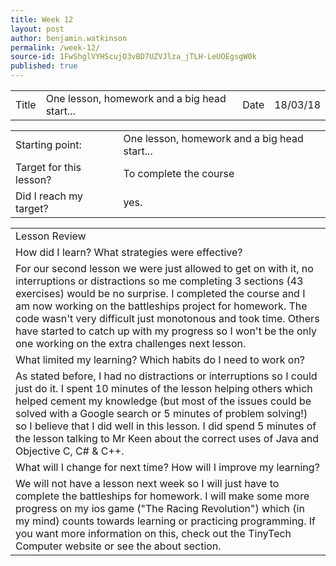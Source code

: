 ```yaml
---
title: Week 12
layout: post
author: benjamin.watkinson
permalink: /week-12/
source-id: 1FwShglVYHScujO3vBD7UZVJlza_jTLH-LeUOEgsgW0k
published: true
---
```

	

<table>
  <tr>
    <td>Title</td>
    <td>One lesson, homework and a big head start...</td>
    <td>Date</td>
    <td>18/03/18</td>
  </tr>
</table>


<table>
  <tr>
    <td>Starting point:</td>
    <td>One lesson, homework and a big head start...</td>
  </tr>
  <tr>
    <td>Target for this lesson?</td>
    <td>To complete the course </td>
  </tr>
  <tr>
    <td>Did I reach my target? </td>
    <td>yes.</td>
  </tr>
</table>


<table>
  <tr>
    <td>Lesson Review</td>
  </tr>
  <tr>
    <td>How did I learn? What strategies were effective? </td>
  </tr>
  <tr>
    <td>For our second lesson we were just allowed to get on with it, no interruptions or distractions so me completing 3 sections (43 exercises) would be no surprise. I completed the course and I am now working on the battleships project for homework. The code wasn't very difficult just monotonous and took time. Others have started to catch up with my progress so I won't be the only one working on the extra challenges next lesson.</td>
  </tr>
  <tr>
    <td>What limited my learning? Which habits do I need to work on? </td>
  </tr>
  <tr>
    <td>As stated before, I had no distractions or interruptions so I could just do it. I spent 10 minutes of the lesson helping others which helped cement my knowledge (but most of the issues could be solved with a Google search or 5 minutes of problem solving!) so I believe that I did well in this lesson. I did spend 5 minutes of the lesson talking to Mr Keen about the correct uses of Java and Objective C, C# & C++. </td>
  </tr>
  <tr>
    <td>What will I change for next time? How will I improve my learning?</td>
  </tr>
  <tr>
    <td>We will not have a lesson next week so I will just have to complete the battleships for homework. I will make some more progress on my ios game ("The Racing Revolution") which (in my mind) counts towards learning or practicing programming. If you want more information on this, check out the TinyTech Computer website or see the about section.</td>
  </tr>
</table>


